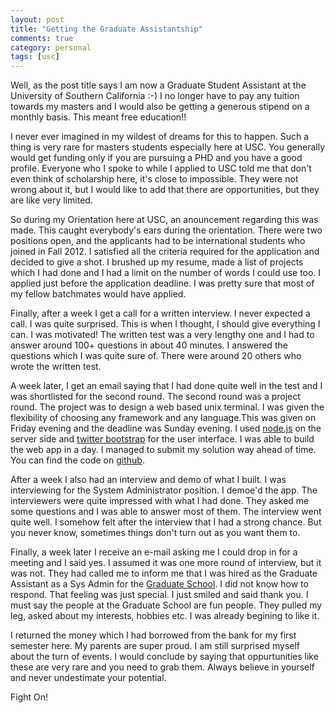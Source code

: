 ```yaml
---
layout: post
title: "Getting the Graduate Assistantship"
comments: true
category: personal
tags: [usc]
---
```

Well, as the post title says I am now a Graduate Student Assistant at the University of Southern California :-) I no longer have to pay any tuition towards my masters and I would also be getting a generous stipend on a monthly basis. This meant free education!! 

I never ever imagined in my wildest of dreams for this to happen. Such a thing is very rare for masters students especially here at USC. You generally would get funding only if you are pursuing a PHD and you have a good profile. Everyone who I spoke to while I applied to USC told me that don't even think of scholarship here, it's close to impossible. They were not wrong about it, but I would like to add that there are opportunities, but they are like very limited.

So during my Orientation here at USC, an anouncement regarding this was made. This caught everybody's ears during the orientation. There were two positions open, and the applicants had to be international students who joined in Fall 2012. I satisfied all the criteria required for the application and decided to give a shot. I brushed up my resume, made a list of projects which I had done and I had a limit on the number of words I could use too. I applied just before the application deadline. I was pretty sure that most of my fellow batchmates would have applied.

Finally, after a week I get a call for a written interview. I never expected a call. I was quite surprised. This is when I thought, I should give everything I can. I was motivated! The written test was a very lengthy one and I had to answer around 100+ questions in about 40 minutes. I answered the questions which I was quite sure of. There were around 20 others who wrote the written test. 

A week later, I get an email saying that I had done quite well in the test and I was shortlisted for the second round. The second round was a project round. The project was to design a web based unix terminal. I was given the flexibility of choosing any framework and any language.This was given on Friday evening and the deadline was Sunday evening. I used [node.js](http://nodejs.org) on the server side and [twitter bootstrap](http://twitter.github.com/bootstrap/) for the user interface. I was able to build the web app in a day. I managed to submit my solution way ahead of time. You can find the code on [github](https://github.com/pradeep1288/TrojanShell).

After a week I also had an interview and demo of what I built. I was interviewing for the System Administrator position. I demoe'd the app. The interviewers were quite impressed with what I had done. They asked me some questions and I was able to answer most of them. The interview went quite well. I somehow felt after the interview that I had a strong chance. But you never know, sometimes things don't turn out as you want them to.

Finally, a week later I receive an e-mail asking me I could drop in for a meeting and I said yes. I assumed it was one more round of interview, but it was not. They had called me to inform me that I was hired as the Graduate Assistant as a Sys Admin for the [Graduate School](http://grad.usc.edu). I did not know how to respond. That feeling was just special. I just smiled and said thank you. I must say the people at the Graduate School are fun people. They pulled my leg, asked about my interests, hobbies etc. I was already begining to like it.

I returned the money which I had borrowed from the bank for my first semester here. My parents are super proud. I am still surprised myself about the turn of events. I would conclude by saying that oppurtunities like these are very rare and you need to grab them. Always believe in yourself and never undestimate your potential. 

Fight On!
